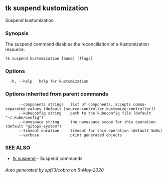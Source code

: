 ## tk suspend kustomization

Suspend kustomization

### Synopsis

The suspend command disables the reconciliation of a Kustomization resource.

```
tk suspend kustomization [name] [flags]
```

### Options

```
  -h, --help   help for kustomization
```

### Options inherited from parent commands

```
      --components strings   list of components, accepts comma-separated values (default [source-controller,kustomize-controller])
      --kubeconfig string    path to the kubeconfig file (default "~/.kube/config")
      --namespace string     the namespace scope for this operation (default "gitops-system")
      --timeout duration     timeout for this operation (default 5m0s)
      --verbose              print generated objects
```

### SEE ALSO

* [tk suspend](tk_suspend.md)	 - Suspend commands

###### Auto generated by spf13/cobra on 5-May-2020
